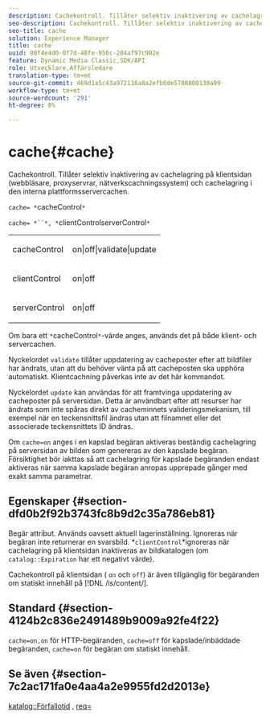 ```yaml
---
description: Cachekontroll. Tillåter selektiv inaktivering av cachelagring på klientsidan (webbläsare, proxyservrar, nätverkscachningssystem) och cachelagring i den interna plattformsservercachen.
seo-description: Cachekontroll. Tillåter selektiv inaktivering av cachelagring på klientsidan (webbläsare, proxyservrar, nätverkscachningssystem) och cachelagring i den interna plattformsservercachen.
seo-title: cache
solution: Experience Manager
title: cache
uuid: 08f4e4d0-0f7d-48fe-956c-284af97c902e
feature: Dynamic Media Classic,SDK/API
role: Utvecklare,Affärsledare
translation-type: tm+mt
source-git-commit: 469d1a5c43a972116a8a2efb0de5708800130a99
workflow-type: tm+mt
source-wordcount: '291'
ht-degree: 0%

---
```



# cache{#cache}

Cachekontroll. Tillåter selektiv inaktivering av cachelagring på klientsidan (webbläsare, proxyservrar, nätverkscachningssystem) och cachelagring i den interna plattformsservercachen.

`cache= *`cacheControl`*`

`cache= *``*, *`clientControlserverControl`*`

<table id="simpletable_70ACECAEA02F400C83B598FA13F1D00B"> 
 <tr class="strow"> 
  <td class="stentry"> <p><span class="codeph"> <span class="varname"> cacheControl</span></span> </p> </td> 
  <td class="stentry"> <p><span class="codeph"> on|off|validate|update</span> </p> </td> 
 </tr> 
 <tr class="strow"> 
  <td class="stentry"> <p><span class="codeph"> <span class="varname"> clientControl</span></span> </p></td> 
  <td class="stentry"> <p><span class="codeph"> on|off</span> </p></td> 
 </tr> 
 <tr class="strow"> 
  <td class="stentry"> <p><span class="codeph"> <span class="varname"> serverControl</span></span> </p></td> 
  <td class="stentry"> <p><span class="codeph"> on|off</span> </p></td> 
 </tr> 
</table>

Om bara ett `*`cacheControl`*`-värde anges, används det på både klient- och servercachen.

Nyckelordet `validate` tillåter uppdatering av cacheposter efter att bildfiler har ändrats, utan att du behöver vänta på att cacheposten ska upphöra automatiskt. Klientcachning påverkas inte av det här kommandot.

Nyckelordet `update` kan användas för att framtvinga uppdatering av cacheposter på serversidan. Detta är användbart efter att resurser har ändrats som inte spåras direkt av cacheminnets valideringsmekanism, till exempel när en teckensnittsfil ändras utan att filnamnet eller det associerade teckensnittets ID ändras.

Om `cache=on` anges i en kapslad begäran aktiveras beständig cachelagring på serversidan av bilden som genereras av den kapslade begäran. Försiktighet bör iakttas så att cachelagring för kapslade begäranden endast aktiveras när samma kapslade begäran anropas upprepade gånger med exakt samma parametrar.

## Egenskaper {#section-dfd0b2f92b3743fc8b9d2c35a786eb81}

Begär attribut. Används oavsett aktuell lagerinställning. Ignoreras när begäran inte returnerar en svarsbild. *`clientControl`*ignoreras när cachelagring på klientsidan inaktiveras av bildkatalogen (om `catalog::Expiration` har ett negativt värde).

Cachekontroll på klientsidan ( `on` och `off`) är även tillgänglig för begäranden om statiskt innehåll på [!DNL /is/content/].

## Standard {#section-4124b2c836e2491489b9009a92fe4f22}

`cache=on,on` för HTTP-begäranden,  `cache=off` för kapslade/inbäddade begäranden,  `cache=on` för begäran om statiskt innehåll.

## Se även {#section-7c2ac171fa0e4aa4a2e9955fd2d2013e}

[katalog::Förfallotid](../../../../../is-api/image-catalog/image-serving-api-ref/c-image-catalog-reference/c-image-svg-data-reference/c-image-data-reference/r-expiration-cat.md#reference-a7afd668ecbb4d2da65d86259aa6a28a) ,  [req=](../../../../../is-api/http-ref/image-serving-api-ref/c-http-protocol-reference/c-command-reference/r-req/r-req.md#reference-907cdb4a97034db7ad94695f25552e76)
